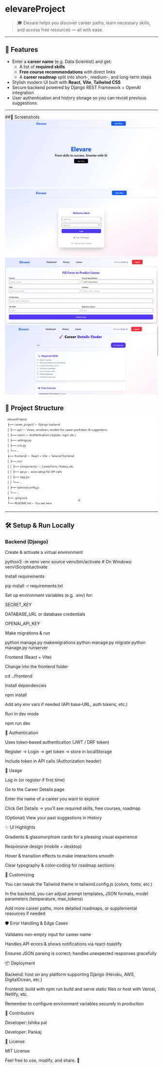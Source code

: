 # elevareProject

> 🎓 Elevare helps you discover career paths, learn necessary skills, and access free resources — all with ease.

---

## 🚀 Features

- Enter a **career name** (e.g. Data Scientist) and get:
  - A list of **required skills**  
  - **Free course recommendations** with direct links  
  - A **career roadmap** split into short-, medium-, and long-term steps  
- Stylish modern UI built with **React**, **Vite**, **Tailwind CSS**  
- Secure backend powered by Django REST Framework + OpenAI integration  
- User authentication and history storage so you can revisit previous suggestions  

---

##📸 Screenshots
![alt text](image-3.png)
![alt text](image-4.png)
![alt text](image-2.png)
![alt text](image-1.png)

## 📁 Project Structure

![alt text](image.png)


---

## 🛠 Setup & Run Locally

### Backend (Django)
Create & activate a virtual environment

python3 -m venv venv
source venv/bin/activate     # On Windows: venv\Scripts\activate


Install requirements

pip install -r requirements.txt


Set up environment variables (e.g. .env) for:

SECRET_KEY

DATABASE_URL or database credentials

OPENAI_API_KEY

Make migrations & run

python manage.py makemigrations
python manage.py migrate
python manage.py runserver

Frontend (React + Vite)

Change into the frontend folder

cd ../frontend


Install dependencies

npm install


Add any env vars if needed (API base‐URL, auth tokens, etc.)

Run in dev mode

npm run dev

🔐 Authentication

Uses token‐based authentication (JWT / DRF token)

Register → Login → get token → store in localStorage

Include token in API calls (Authorization header)

🧠 Usage

Log in (or register if first time)

Go to the Career Details page

Enter the name of a career you want to explore

Click Get Details → you'll see required skills, free courses, roadmap

(Optional) View your past suggestions in History

✨ UI Highlights

Gradients & glassmorphism cards for a pleasing visual experience

Responsive design (mobile + desktop)

Hover & transition effects to make interactions smooth

Clear typography & color‐coding for roadmap sections

🔧 Customizing

You can tweak the Tailwind theme in tailwind.config.js (colors, fonts, etc.)

In the backend, you can adjust prompt templates, JSON formats, model parameters (temperature, max_tokens)

Add more career paths, more detailed roadmaps, or supplemental resources if needed

🛡️ Error Handling & Edge Cases

Validates non-empty input for career name

Handles API errors & shows notifications via react-toastify

Ensures JSON parsing is correct; handles unexpected responses gracefully

📦 Deployment

Backend: host on any platform supporting Django (Heroku, AWS, DigitalOcean, etc.)

Frontend: build with npm run build and serve static files or host with Vercel, Netlify, etc.

Remember to configure environment variables securely in production

👤 Contributors

Developer: Ishika pal

Developer: Pankaj

📄 License

MIT License

Feel free to use, modify, and share. 🙌